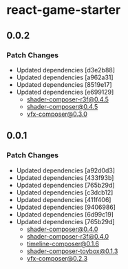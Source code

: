 # react-game-starter

## 0.0.2

### Patch Changes

- Updated dependencies [d3e2b88]
- Updated dependencies [a962a31]
- Updated dependencies [8519e17]
- Updated dependencies [e699129]
  - shader-composer-r3f@0.4.5
  - shader-composer@0.4.5
  - vfx-composer@0.3.0

## 0.0.1

### Patch Changes

- Updated dependencies [a92d0d3]
- Updated dependencies [433f93b]
- Updated dependencies [765b29d]
- Updated dependencies [c3dcb12]
- Updated dependencies [411f406]
- Updated dependencies [9406986]
- Updated dependencies [6d99c19]
- Updated dependencies [765b29d]
  - shader-composer@0.4.0
  - shader-composer-r3f@0.4.0
  - timeline-composer@0.1.6
  - shader-composer-toybox@0.1.3
  - vfx-composer@0.2.3
